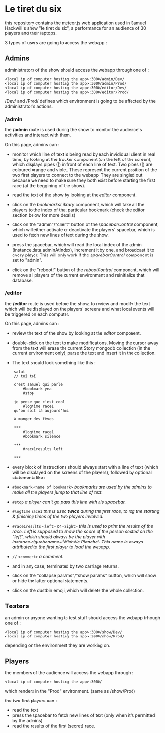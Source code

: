 # Le tiret du six

this repository contains the meteor.js web application used in Samuel Hackwill's show "le tiret du six", a performance for an audience of 30 players and their laptops.

3 types of users are going to access the webapp :

## Admins

administrators of the show should access the webapp through one of :

    <local ip of computer hosting the app>:3000/admin/Dev/
    <local ip of computer hosting the app>:3000/admin/Prod/
    <local ip of computer hosting the app>:3000/editor/Dev/
    <local ip of computer hosting the app>:3000/editor/Prod/

/Dev/ and /Prod/ defines which environment is going to be affected by the administrator's actions.

### /admin
the **/admin** route is used during the show to monitor the audience's activities and interact with them.

On this page, admins can :
- monitor which line of text is being read by each invididual client in real time, by looking at the *tracker* component (on the left of the screen), which displays pipes (|) in front of each line of text. Two pipes (|) are coloured orange and violet. These represent the current position of the two first players to connect to the webapp. They are singled out because we need to make sure they both exist before starting the first race (at the beggining of the show).

- read the text of the show by looking at the *editor* component.

- click on the *bookmarksLibrary* component, which will take all the players to the index of that particular bookmark (check the editor section below for more details)

- click on the "admin"/"client" button of the *spacebarControl* component, which will either activate or deactivate the players' spacebar, which is used to fetch new lines of text during the show.
- press the spacebar, which will read the local index of the admin (instance.data.adminAtIndex), increment it by one, and broadcast it to every player. This will only work if the *spacebarControl* component is set to "admin".

- click on the "reboot!" button of the *rebootControl* component, which will remove all players of the current environment and reinitialize that database.

### /editor
the **/editor** route is used before the show, to review and modify the text which will be displayed on the players' screens and what local events will be triggered on each computer.

On this page, admins can :
- review the text of the show by looking at the *editor* component.

- double-click on the text to make modifications. Moving the cursor away from the text will erase the current Story mongodb collection (in the current environment only), parse the text and insert it in the collection. 

- The text should look something like this :

```
    salut 
    // toï toï

    c'est samuel qui parle
        #bookmark yea
        #stop

    je pense que c'est cool
        #logtime race1 
    qu'on soit là aujourd'hui

    à manger des fèves

    ***
        #logtime race1 
        #bookmark silence

    ***
        #race1results left

    ***
```

  - every block of instructions should always start with a line of text (which will be displayed on the screens of the players), followed by optional statements like :
  - ```#bookmark``` ```<name of bookmark>```
    *bookmarks are used by the admins to make all the players jump to that line of text.*
  - ```#stop```
    *a player can't go pass this line with his spacebar.*
  - ```#logtime``` ```race1```
    *this is used **twice** during the first race, to log the starting & finishing times of the two players involved.*
  - ```#race1results``` ```<left>``` or ```<right>```
    *this is used to print the results of the race. Left is supposed to show the score of the person seated on the "left", which should always be the player with instance.aiguebename="Michèle Planche". This name is always attributed to _the first player to load the webapp_.* 
  - ```//``` ```<comment>```
    *a comment.*
  - and in any case, terminated by two carriage returns.

- click on the "collapse params"/"show params" button, which will show or hide the latter optional statements.

- click on the dustbin emoji, which will delete the whole collection.


## Testers

an admin or anyone wanting to test stuff should access the webapp trhough one of :

    <local ip of computer hosting the app>:3000/show/Dev/
    <local ip of computer hosting the app>:3000/show/Prod/

depending on the environment they are working on.


## Players

the members of the audience will access the webapp through :

    <local ip of computer hosting the app>:3000/

which renders in the "Prod" environment. (same as /show/Prod)

the two first players can :
- read the text
- press the spacebar to fetch new lines of text (only when it's permitted by the admins)
- read the results of the first (secret) race.

